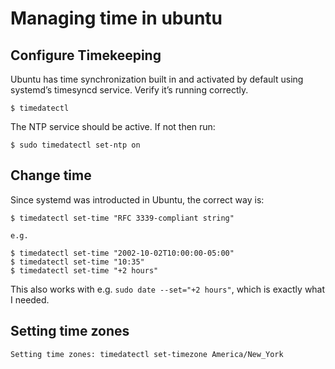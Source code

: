 # Managing time in ubuntu

## Configure Timekeeping

Ubuntu has time synchronization built in and activated by default using systemd’s timesyncd service. Verify it’s running correctly.
```
$ timedatectl
```
The NTP service should be active. If not then run:
```
$ sudo timedatectl set-ntp on
```
## Change time

Since systemd was introducted in Ubuntu, the correct way is:

```
$ timedatectl set-time "RFC 3339-compliant string"

e.g.

$ timedatectl set-time "2002-10-02T10:00:00-05:00"
$ timedatectl set-time "10:35"
$ timedatectl set-time "+2 hours"
```

This also works with e.g. `sudo date --set="+2 hours"`, which is exactly what I needed. 

## Setting time zones
```
Setting time zones: timedatectl set-timezone America/New_York 
```

